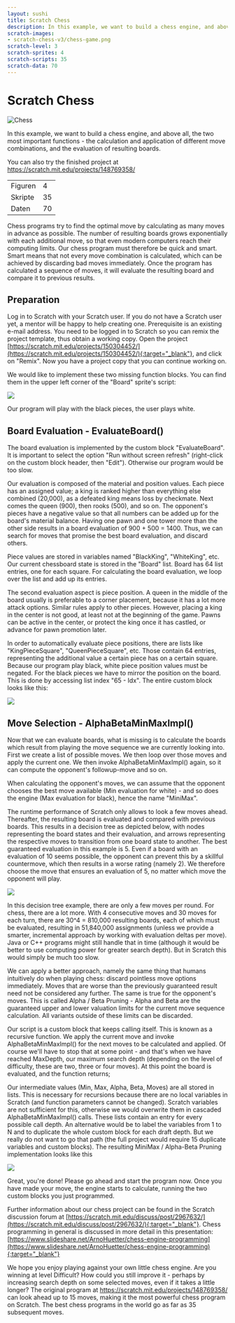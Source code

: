 ```yaml
---
layout: sushi
title: Scratch Chess
description: In this example, we want to build a chess engine, and above all, the two most important functions - the calculation and application of different move combinations, and the evaluation of resulting boards.
scratch-images:
- scratch-chess-v3/chess-game.png
scratch-level: 3
scratch-sprites: 4
scratch-scripts: 35
scratch-data: 70
---
```


# Scratch Chess

<div class="row sushi-intro">
	<div class="col-sm-6"><img alt="Chess" src="scratch-chess-v3/chess-game.png" /></div>
	<div class="col-sm-6">
		<p></p>
		<p>In this example, we want to build a chess engine, and above all, the two most important functions - the calculation and application of different move combinations, and the evaluation of resulting boards.</p>
		<p>You can also try the finished project at <a href="https://scratch.mit.edu/projects/148769358/" target="_blank">https://scratch.mit.edu/projects/148769358/</a></p>
		<table class="table sushi-stats">
			<tbody>
				<tr>
					<td>Figuren</td>
					<td>4</td>
				</tr>
				<tr>
					<td>Skripte</td>
					<td>35</td>
				</tr>
				<tr>
					<td>Daten</td>
					<td>70</td>
				</tr>
			</tbody>
		</table>
	</div>
</div>

Chess programs try to find the optimal move by calculating as many moves in advance as possible. The number of resulting boards grows exponentially with each additional move, so that even modern computers reach their computing limits. Our chess program must therefore be quick and smart. Smart means that not every move combination is calculated, which can be achieved by discarding bad moves immediately. Once the program has calculated a sequence of moves, it will evaluate the resulting board and compare it to previous results.

## Preparation

Log in to Scratch with your Scratch user. If you do not have a Scratch user yet, a mentor will be happy to help creating one. Prerequisite is an existing e-mail address. You need to be logged in to Scratch so you can remix the project template, thus obtain a working copy. Open the project [https://scratch.mit.edu/projects/150304452/](https://scratch.mit.edu/projects/150304452/){:target="_blank"}, and click on "Remix". Now you have a project copy that you can continue working on.

We would like to implement these two missing function blocks. You can find them in the upper left corner of the "Board" sprite's script:

<p><img src="scratch-chess-v3/chess-blocks-en.png" class="max-full" /></p>

Our program will play with the black pieces, the user plays white.

## Board Evaluation - EvaluateBoard()

The board evaluation is implemented by the custom block "EvaluateBoard". It is important to select the option "Run without screen refresh" (right-click on the custom block header, then "Edit"). Otherwise our program would be too slow.

Our evaluation is composed of the material and position values. Each piece has an assigned value; a king is ranked higher than everything else combined (20,000), as a defeated king means loss by checkmate. Next comes the queen (900), then rooks (500), and so on. The opponent's pieces have a negative value so that all numbers can be added up for the board's material balance. Having one pawn and one tower more than the other side results in a board evaluation of 900 + 500 = 1400. Thus, we can search for moves that promise the best board evaluation, and discard others.

Piece values are stored in variables named "BlackKing", "WhiteKing", etc. Our current chessboard state is stored in the "Board" list. Board has 64 list entries, one for each square. For calculating the board evaluation, we loop over the list and add up its entries.

The second evaluation aspect is piece position. A queen in the middle of the board usually is preferable to a corner placement, because it has a lot more attack options. Similar rules apply to other pieces. However, placing a king in the center is not good, at least not at the beginning of the game. Pawns can be active in the center, or protect the king once it has castled, or advance for pawn promotion later.

In order to automatically evaluate piece positions, there are lists like "KingPieceSquare", "QueenPieceSquare", etc. Those contain 64 entries, representing the additional value a certain piece has on a certain square. Because our program play black, white piece position values must be negated. For the black pieces we have to mirror the position on the board. This is done by accessing list index "65 - Idx". The entire custom block looks like this:

<p><img src="scratch-chess-v3/chess-eval-code-en.png" class="max-full" /></p>

## Move Selection - AlphaBetaMinMaxImpl()

Now that we can evaluate boards, what is missing is to calculate the boards which result from playing the move sequence we are currently looking into. First we create a list of possible moves. We then loop over those moves and apply the current one. We then invoke AlphaBetaMinMaxImpl() again, so it can compute the opponent's followup-move and so on.

When calculating the opponent's moves, we can assume that the opponent chooses the best move available (Min evaluation for white) - and so does the engine (Max evaluation for black), hence the name "MiniMax".

The runtime performance of Scratch only allows to look a few moves ahead. Thereafter, the resulting board is evaluated and compared with previous boards. This results in a decision tree as depicted below, with nodes representing the board states and their evaluation, and  arrows representing the respective moves to transition from one board state to another. The best guaranteed evaluation in this example is 5. Even if a board with an evaluation of 10 seems possible, the opponent can prevent this by a skillful countermove, which then results in a worse rating (namely 2). We therefore choose the move that ensures an evaluation of 5, no matter which move the opponent will play.

<p><img src="scratch-chess-v3/chess-minimax.png" class="max-full" /></p>

In this decision tree example, there are only a few moves per round. For chess, there are a lot more. With 4 consecutive moves and 30 moves for each turn, there are 30^4 = 810,000 resulting boards, each of which must be evaluated, resulting in 51,840,000 assignments (unless we provide a smarter, incremental approach by working with evaluation deltas per move). Java or C++ programs might still handle that in time (although it would be better to use computing power for greater search depth). But in Scratch this would simply be much too slow.

We can apply a better approach, namely the same thing that humans intuitively do when playing chess: discard pointless move options immediately. Moves that are worse than the previously guaranteed result need not be considered any further. The same is true for the opponent's moves. This is called Alpha / Beta Pruning - Alpha and Beta are the guaranteed upper and lower valuation limits for the current move sequence calculation. All variants outside of these limits can be discarded.

Our script is a custom block that keeps calling itself. This is known as a recursive function. We apply the current move and invoke AlphaBetaMinMaxImpl() for the next moves to be calculated and applied. Of course we'll have to stop that at some point - and that's when we have reached MaxDepth, our maximum search depth (depending on the level of difficulty, these are two, three or four moves). At this point the board is evaluated, and the function returns;

Our intermediate values (Min, Max, Alpha, Beta, Moves) are all stored in lists. This is necessary for recursions because there are no local variables in Scratch (and function parameters cannot be changed). Scratch variables are not sufficient for this, otherwise we would overwrite them in cascaded AlphaBetaMinMaxImpl() calls. These lists contain an entry for every possible call depth. An alternative would be to label the variables from 1 to N and to duplicate the whole custom block for each draft depth. But we really do not want to go that path (the full project would require 15 duplicate variables and custom blocks). The resulting MiniMax / Alpha-Beta Pruning implementation looks like this

<p><img src="scratch-chess-v3/chess-minimax-code-en.png" class="max-full" /></p>

Great, you're done! Please go ahead and start the program now. Once you have made your move, the engine starts to calculate, running the two custom blocks you just programmed.

Further information about our chess project can be found in the Scratch discussion forum at [https://scratch.mit.edu/discuss/post/2967632/](https://scratch.mit.edu/discuss/post/2967632/){:target="_blank"}. Chess programming in general is discussed in more detail in this presentation: [https://www.slideshare.net/ArnoHuetter/chess-engine-programming](https://www.slideshare.net/ArnoHuetter/chess-engine-programming){:target="_blank"}

We hope you enjoy playing against your own little chess engine. Are you winning at level Difficult? How could you still improve it - perhaps by increasing search depth on some selected moves, even if it takes a little longer? The original program at https://scratch.mit.edu/projects/148769358/ can look ahead up to 15 moves, making it the most powerful chess program on Scratch. The best chess programs in the world go as far as 35 subsequent moves.

